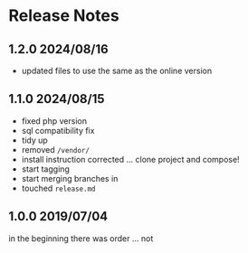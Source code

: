 # Release Notes

## 1.2.0 2024/08/16
- updated files to use the same as the online version

## 1.1.0 2024/08/15

- fixed php version
- sql compatibility fix
- tidy up
- removed `/vendor/`
- install instruction corrected ... clone project and compose!
- start tagging
- start merging branches in
- touched `release.md`

## 1.0.0 2019/07/04

in the beginning there was order ... not 